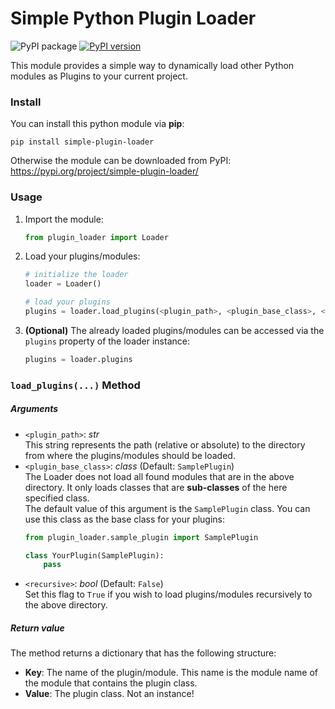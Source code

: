 # Simple Python Plugin Loader

![PyPI package](https://github.com/mammo0/py-simple-plugin-loader/workflows/PyPI%20package/badge.svg)
[![PyPI version](https://badge.fury.io/py/simple-plugin-loader.svg)](https://badge.fury.io/py/simple-plugin-loader)

This module provides a simple way to dynamically load other Python modules as Plugins to your current project.


### Install

You can install this python module via **pip**:
```shell
pip install simple-plugin-loader
```

Otherwise the module can be downloaded from PyPI: https://pypi.org/project/simple-plugin-loader/


### Usage

1. Import the module:
    ```python
    from plugin_loader import Loader
    ```
2. Load your plugins/modules:
    ```python
    # initialize the loader
    loader = Loader()

    # load your plugins
    plugins = loader.load_plugins(<plugin_path>, <plugin_base_class>, <recursive>)
    ```
3. **(Optional)** The already loaded plugins/modules can be accessed via the `plugins` property of the loader instance:
   ```python
   plugins = loader.plugins
   ```

### `load_plugins(...)` Method

##### Arguments

- `<plugin_path>`: _str_</br>
  This string represents the path (relative or absolute) to the directory from where the plugins/modules should be loaded.
- `<plugin_base_class>`: _class_ (Default: `SamplePlugin`)</br>
  The Loader does not load all found modules that are in the above directory. It only loads classes that are **sub-classes** of the here specified class.</br>
  The default value of this argument is the `SamplePlugin` class. You can use this class as the base class for your plugins:
  ```python
  from plugin_loader.sample_plugin import SamplePlugin

  class YourPlugin(SamplePlugin):
      pass
  ```
- `<recursive>`: _bool_ (Default: `False`)</br>
  Set this flag to `True` if you wish to load plugins/modules recursively to the above directory.

##### Return value

The method returns a dictionary that has the following structure:

- **Key**: The name of the plugin/module. This name is the module name of the module that contains the plugin class.
- **Value**: The plugin class. Not an instance!
